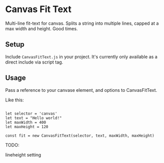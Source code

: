 # Canvas Fit Text
Multi-line fit-text for canvas. 
Splits a string into multiple lines, capped at a max width and height. Good times.

## Setup

Include `CanvasFitText.js` in your project. It's currently only available as a direct include via script tag.

## Usage

Pass a reference to your canvase element, and options to CanvasFitText. 

Like this:

```

let selector = 'canvas'
let text = "Hello world!"
let maxWidth = 400
let maxHeight = 120

const fit = new CanvasFitText(selector, text, maxWidth, maxHeight)

```

TODO: 

lineheight setting